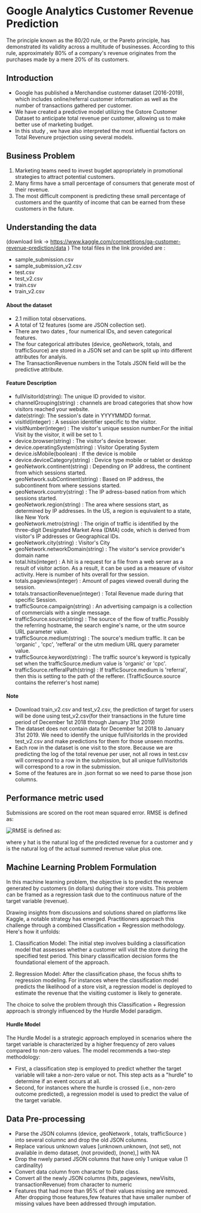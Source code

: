 # Google Analytics Customer Revenue Prediction
The principle known as the 80/20 rule, or the Pareto principle, has demonstrated its validity across a multitude of businesses. According to this rule, approximately 80% of a company's revenue originates from the purchases made by a mere 20% of its customers. 
## Introduction
- Google has published a Merchandise customer dataset (2016-2019), which includes online/referral customer information as well as the number of transactions gathered per customer.
- We have created a predictive model utilizing the Gstore Customer Dataset to anticipate total revenue per customer, allowing us to make better use of marketing budget.
- In this study , we have also interpreted the most influential factors on Total Revenure projection using several models.
## Business Problem
1. Marketing teams need to invest bugdet appropriately in promotional strategies to attract potential customers.
2. Many firms have a small percentage of consumers that generate most of their revenue.
3. The most difficult component is predicting these small percentage of customers and the quantity of income that can be earned from these customers in the future.
## Understanding the data
(download link -> https://www.kaggle.com/competitions/ga-customer-revenue-prediction/data )
The total files in the link provided are :
- sample_submission.csv
- sample_submission_v2.csv
- test.csv
- test_v2.csv
- train.csv
- train_v2.csv
#### About the dataset 
- 2.1 million total observations.
- A total of 12 features (some are JSON collection set).
- There are two dates , four numerical IDs, and seven categorical features.
- The four categorical attributes (device, geoNetwork, totals, and trafficSource) are stored in a JSON set and can be split up into different attributes for analyis.
- The TransactionRevenue numbers in the Totals JSON field will be the predictive attribute.
#### Feature Description
- fullVisitorId(string): The unique ID provided to visitor.
- channelGrouping(string) : channels are broad categories that show how visitors reached your website.
- date(string): The session's date in YYYYMMDD format.
- visitId(integer) : A session identifier specific to the visitor.
- visitNumber(integer) : The visitor's unique session number.For the initial Visit by the visitor, it will be set to 1.
- device.browser(string) : The visitor's device browser.
- device.operatingSystem(string) : Visitor Operating System
- device.isMobile(boolean) : If the device is mobile
- device.deviceCategory(string) : Device type mobile or tablet or desktop
- geoNetwork.continent(string) : Depending on IP address, the continent from which sessions started.
- geoNetwork.subContinent(string) : Based on IP address, the subcontinent from where sessions started.
- geoNetwork.country(string) : The IP adress-based nation from which sessions started.
- geoNetwork.region(string) : The area where sessions start, as determined by IP addresses. In the US, a region is equivalent to a state, like New York
- geoNetwork.metro(string) : The origin of traffic is identified by the three-digit Designated Market Area (DMA) code, which is derived from visitor's IP addresses or Geographical IDs.
- geoNetwork.city(string) : Visitor's City
- geoNetwork.networkDomain(string) : The visitor's service provider's domain name
- total.hits(integer) : A hit is a request for a file from a web server as a result of visitor action. As a result, it can be used as a measure of visitor activity. Here is number of hits overall for thw session.
- totals.pageviews(integer) : Amount of pages viewed overall during the session.
- totals.transactionRevenue(integer) : Total Revenue made during that specific Session.
- trafficSource.campaign(string) : An advertising campaign is a collection of commercials with a single message.
- trafficSource.source(string) : The source of the flow of traffic.Possibly the referring hostname, the search engine's name, or the utm source URL parameter value.
- trafficSource.medium(string) : The source's medium traffic. It can be 'organic' , 'cpc', 'refferal' or the utm medium URL query parameter value.
- trafficSource.keyword(string) : The traffic source's keyword is typically set when the trafficSource.medium value is 'organic' or 'cpc'.
- trafficSource.refferalPath(string) : If trafficSource.medium is 'referral', then this is setting to the path of the refferer. (TrafficSource.source contains the referrer's host name)
#### Note 
- Download train_v2.csv and test_v2.csv, the prediction of target for users will be done using test_v2.csv(for their transactions in the future time period of December 1st 2018 through January 31st 2019)
- The dataset does not contain data for December 1st 2018 to January 31st 2019. We need to identify the unique fullVisitorIds in the provided test_v2.csv and make predictions for them for those unseen months.
- Each row in the dataset is one visit to the store. Because we are predicting the log of the total revenue per user, not all rows in test.csv will correspond to a row in the submission, but all unique fullVisitorIds will correspond to a row in the submission.
- Some of the features are in .json format so we need to parse those json columns.
## Performance metric used 
Submissions are scored on the root mean squared error. RMSE is defined as:

![RMSE is defined as:](https://miro.medium.com/v2/resize:fit:640/format:webp/1*RSYTYpqyGDYWPmI0rD8zqA.png)

where y hat is the natural log of the predicted revenue for a customer and y is the natural log of the actual summed revenue value plus one.
## Machine Learning Problem Formulation
In this machine learning problem, the objective is to predict the revenue generated by customers (in dollars) during their store visits. This problem can be framed as a regression task due to the continuous nature of the target variable (revenue).

Drawing insights from discussions and solutions shared on platforms like Kaggle, a notable strategy has emerged. Practitioners approach this challenge through a combined Classification + Regression methodology. Here's how it unfolds:

1. Classification Model: The initial step involves building a classification model that assesses whether a customer will visit the store during the specified test period. This binary classification decision forms the foundational element of the approach.

2. Regression Model: After the classification phase, the focus shifts to regression modeling. For instances where the classification model predicts the likelihood of a store visit, a regression model is deployed to estimate the revenue that the visiting customer is likely to generate.

The choice to solve the problem through this Classification + Regression approach is strongly influenced by the Hurdle Model paradigm.
#### Hurdle Model
The Hurdle Model is a strategic approach employed in scenarios where the target variable is characterized by a higher frequency of zero values compared to non-zero values. The model recommends a two-step methodology:

- First, a classification step is employed to predict whether the target variable will take a non-zero value or not. This step acts as a "hurdle" to determine if an event occurs at all.
- Second, for instances where the hurdle is crossed (i.e., non-zero outcome predicted), a regression model is used to predict the value of the target variable.

## Data Pre-processing
- Parse the JSON columns (device, geoNetwork , totals, trafficSource ) into several columnc and drop the old JSON columns.
- Replace various unknown values [unknown.unknown, (not set), not available in demo dataset, (not provided), (none),<NA>] with NA
- Drop the nwely parsed JSON columns that have only 1 unique value (1 cardinality)
- Convert data column from character to Date class.
- Convert all the newly JSON columns (hits, pageviews, newVisits, transactionRevenue) from character to numeric
- Features that had more than 95% of their values missing are removed. After dropping those features,few features that have smaller number of missing values have been addressed through imputation.

